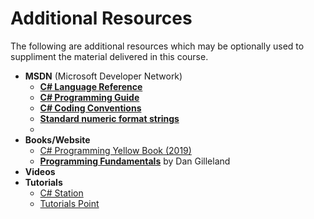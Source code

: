 # Additional Resources

The following are additional resources which may be optionally used to suppliment the material delivered in this course.

- **MSDN** (Microsoft Developer Network)
  - [**C# Language Reference**](https://learn.microsoft.com/en-us/dotnet/csharp/language-reference/)
  - [**C# Programming Guide**](https://learn.microsoft.com/en-us/dotnet/csharp/programming-guide/)
  - [**C# Coding Conventions**](https://learn.microsoft.com/en-us/dotnet/csharp/fundamentals/coding-style/coding-conventions)
  - [**Standard numeric format strings**](https://learn.microsoft.com/en-us/dotnet/standard/base-types/standard-numeric-format-strings?redirectedfrom=MSDN)
  - 
- **Books/Website**
  - [C# Programming Yellow Book (2019)](https://www.robmiles.com/s/CSharp-Book-2019-Refresh.pdf)
  - [**Programming Fundamentals**](https://programming-0101.github.io/TheBook/) by Dan Gilleland
- **Videos**
- **Tutorials**
  - [C# Station](https://csharp-station.com/Tutorial/CSharp/SmartConsoleSetup.aspx)
  - [Tutorials Point](https://www.tutorialspoint.com/csharp/)
